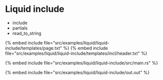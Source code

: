 # Liquid include

* include
* partials
* read_to_string

{% embed include file="src/examples/liquid/liquid-include/templates/page.txt" %}
{% embed include file="src/examples/liquid/liquid-include/templates/incl/header.txt" %}

{% embed include file="src/examples/liquid/liquid-include/src/main.rs" %}

{% embed include file="src/examples/liquid/liquid-include/out.out" %}


